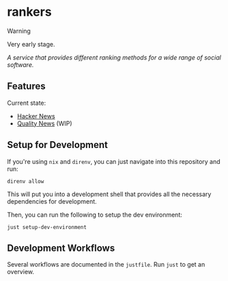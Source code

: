 # rankers

> [!WARNING]
> Very early stage.

*A service that provides different ranking methods for a wide range of social software.*

## Features

Current state:

- [Hacker News](https://news.ycombinator.com/)
- [Quality News](https://news.social-protocols.org/) (WIP)

## Setup for Development

If you're using `nix` and `direnv`, you can just navigate into this repository and run:

```
direnv allow
```

This will put you into a development shell that provides all the necessary dependencies for development.

Then, you can run the following to setup the dev environment:

```
just setup-dev-environment
```

## Development Workflows

Several workflows are documented in the `justfile`.
Run `just` to get an overview.

